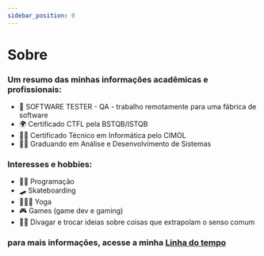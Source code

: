 ```yaml
---
sidebar_position: 0
---
```


# Sobre

### Um resumo das minhas informações acadêmicas e profissionais:  
- 🐞 SOFTWARE TESTER - QA - trabalho remotamente para uma fábrica de software  
- 🌍 Certificado CTFL pela BSTQB/ISTQB
- 👨‍💻 Certificado Técnico em Informática pelo CIMOL
- 👨‍🎓 Graduando em Análise e Desenvolvimento de Sistemas

### Interesses e hobbies:
- 👨‍💻 Programação
- 🛹 Skateboarding
- 🧘🏻‍♂️ Yoga
- 🎮 Games (game dev e gaming)
- 🧙‍♂️ Divagar e trocar ideias sobre coisas que extrapolam o senso comum

### para mais informações, acesse a minha [Linha do tempo](/timeline)

